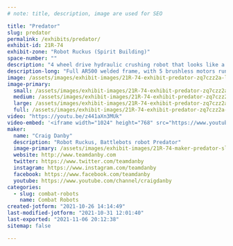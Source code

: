 ```yaml
---
# note: title, description, image are used for SEO

title: "Predator"
slug: predator
permalink: /exhibits/predator/
exhibit-id: 21R-74
exhibit-zone: "Robot Ruckus (Spirit Building)"
space-number: ""
description: "4 wheel drive hydraulic crushing robot that looks like a wolf "
description-long: "Full AR500 welded frame, with 5 brushless motors running on 44v running on custom made wheels with custom made gearboxes "
image: /assets/images/exhibit-images/21R-74-exhibit-predator-zq7czz2a-large.jpeg
image-primary: 
  small: /assets/images/exhibit-images/21R-74-exhibit-predator-zq7czz2a-small.jpeg
  medium: /assets/images/exhibit-images/21R-74-exhibit-predator-zq7czz2a-medium.jpeg
  large: /assets/images/exhibit-images/21R-74-exhibit-predator-zq7czz2a-large.jpeg
  full: /assets/images/exhibit-images/21R-74-exhibit-predator-zq7czz2a-full.jpeg
video: "https://youtu.be/z441aXn3MUk"
video-embed: '<iframe width="1024" height="768" src="https://www.youtube.com/embed/z441aXn3MUk?feature=oembed" frameborder="0" allow="accelerometer; autoplay; clipboard-write; encrypted-media; gyroscope; picture-in-picture" allowfullscreen></iframe>'
maker: 
  name: "Craig Danby"
  description: "Robot Ruckus, Battlebots robot Predator"
  image-primary: /assets/images/exhibit-images/21R-74-maker-predator-slammo-logo-final-tosend-medium.png
  website: http://www.teamdanby.com
  twitter: https://www.twitter.com/teamdanby
  instagram: https://www.instagram.com/teamdanby
  facebook: https://www.facebook.com/teamdanby
  youtube: https://www.youtube.com/channel/craigdanby
categories: 
  - slug: combat-robots
    name: Combat Robots
created-jotform: "2021-10-26 14:14:49"
last-modified-jotform: "2021-10-31 12:01:40"
last-exported: "2021-11-06 20:12:38"
sitemap: false

---
```

